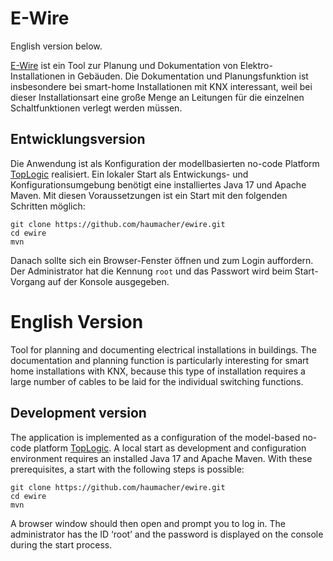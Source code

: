 # E-Wire

English version below.

[E-Wire](https://github.com/haumacher/ewire) ist ein Tool zur Planung und Dokumentation von Elektro-Installationen in Gebäuden.
Die Dokumentation und Planungsfunktion ist insbesondere bei smart-home Installationen mit KNX interessant, 
weil bei dieser Installationsart eine große Menge an Leitungen für die einzelnen Schaltfunktionen verlegt 
werden müssen. 

## Entwicklungsversion

Die Anwendung ist als Konfiguration der modellbasierten no-code Platform [TopLogic](https://github.com/top-logic/tl-engine) 
realisiert. Ein lokaler Start als Entwickungs- und Konfigurationsumgebung benötigt eine installiertes Java 17 und Apache Maven. 
Mit diesen Voraussetzungen ist ein Start mit den folgenden Schritten möglich:

```
git clone https://github.com/haumacher/ewire.git
cd ewire
mvn
```

Danach sollte sich ein Browser-Fenster öffnen und zum Login auffordern. Der Administrator hat die Kennung `root` und 
das Passwort wird beim Start-Vorgang auf der Konsole ausgegeben.

# English Version

Tool for planning and documenting electrical installations in buildings. 
The documentation and planning function is particularly interesting for smart home installations with KNX, 
because this type of installation requires a large number of cables to be laid for the individual switching functions.

## Development version

The application is implemented as a configuration of the model-based no-code platform [TopLogic](https://github.com/top-logic/tl-engine). 
A local start as development and configuration environment requires an installed Java 17 and Apache Maven. 
With these prerequisites, a start with the following steps is possible:

```
git clone https://github.com/haumacher/ewire.git
cd ewire
mvn
```

A browser window should then open and prompt you to log in. The administrator has the ID ‘root’ and 
the password is displayed on the console during the start process.

